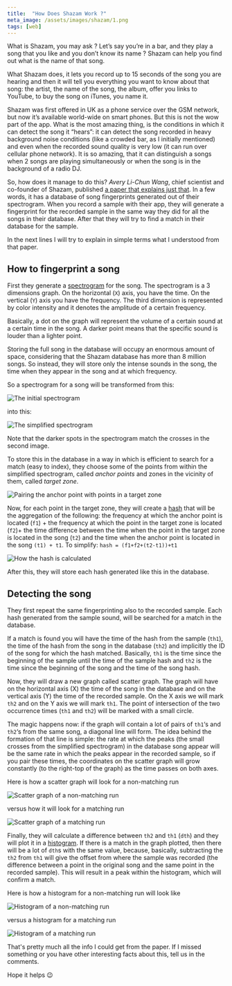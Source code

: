 ```yaml
---
title:  "How Does Shazam Work ?"
meta_image: /assets/images/shazam/1.png
tags: [web]
---
```


What is Shazam, you may ask ? Let’s say you’re in a bar, and they play a song that you like and you don’t know its name ? Shazam can help you find out what is the name of that song.

What Shazam does, it lets you record up to 15 seconds of the song you are hearing and then it will tell you everything you want to know about that song: the artist, the name of the song, the album, offer you links to YouTube, to buy the song on iTunes, you name it.

Shazam was first offered in UK as a phone service over the GSM network, but now it’s available world-wide on smart phones. But this is not the wow part of the app. What is the most amazing thing, is the conditions in which it can detect the song it “hears”: it can detect the song recorded in heavy background noise conditions (like a crowded bar, as I initially mentioned) and even when the recorded sound quality is very low (it can run over cellular phone network). It is so amazing, that it can distinguish a songs when 2 songs are playing simultaneously or when the song is in the background of a radio DJ.

So, how does it manage to do this? *Avery Li-Chun Wang*, chief scientist and co-founder of Shazam, published [a paper that explains just that](http://www.ee.columbia.edu/~dpwe/papers/Wang03-shazam.pdf). In a few words, it has a database of song fingerprints generated out of their spectrogram. When you record a sample with their app, they will generate a fingerprint for the recorded sample in the same way they did for all the songs in their database. After that they will try to find a match in their database for the sample.

In the next lines I will try to explain in simple terms what I understood from that paper.


## How to fingerprint a song

First they generate a [spectrogram](https://en.wikipedia.org/wiki/Spectrogram) for the song. The spectrogram is a 3 dimensions graph. On the horizontal (`X`) axis, you have the time. On the vertical (`Y`) axis you have the frequency. The third dimension is represented by color intensity and it denotes the amplitude of a certain frequency.

Basically, a dot on the graph will represent the volume of a certain sound at a certain time in the song. A darker point means that the specific sound is louder than a lighter point.

Storing the full song in the database will occupy an enormous amount of space, considering that the Shazam database has more than 8 million songs. So instead, they will store only the intense sounds in the song, the time when they appear in the song and at which frequency.

So a spectrogram for a song will be transformed from this:

![The initial spectrogram](/assets/images/shazam/1.png)

into this:

![The simplified spectrogram](/assets/images/shazam/2.png)

Note that the darker spots in the spectrogram match the crosses in the second image.

To store this in the database in a way in which is efficient to search for a match (easy to index), they choose some of the points from within the simplified spectrogram, called *anchor points* and zones in the vicinity of them, called *target zone*.

![Pairing the anchor point with points in a target zone](/assets/images/shazam/3.png)

Now, for each point in the target zone, they will create a [hash](https://en.wikipedia.org/wiki/Hash_function) that will be the aggregation of the following: the frequency at which the anchor point is located (`f1`) + the frequency at which the point in the target zone is located (`f2`)+ the time difference between the time when the point in the target zone is located in the song (`t2`) and the time when the anchor point is located in the song `(t1) + t1`. To simplify: `hash = (f1+f2+(t2-t1))+t1`

![How the hash is calculated](/assets/images/shazam/4.png)

After this, they will store each hash generated like this in the database.

## Detecting the song

They first repeat the same fingerprinting also to the recorded sample. Each hash generated from the sample sound, will be searched for a match in the database.

If a match is found you will have the time of the hash from the sample (`th1`), the time of the hash from the song in the database (`th2`) and implicitly the ID of the song for which the hash matched. Basically, `th1` is the time since the beginning of the sample until the time of the sample hash and `th2` is the time since the beginning of the song and the time of the song hash.

Now, they will draw a new graph called scatter graph. The graph will have on the horizontal axis (X) the time of the song in the database and on the vertical axis (Y) the time of the recorded sample. On the X axis we will mark `th2` and on the Y axis we will mark `th1`. The point of intersection of the two occurrence times (`th1` and `th2`) will be marked with a small circle.

The magic happens now: if the graph will contain a lot of pairs of `th1`‘s and `th2`‘s from the same song, a diagonal line will form. The idea behind the formation of that line is simple: the rate at which the peaks (the small crosses from the simplified spectrogram) in the database song appear will be the same rate in which the peaks appear in the recorded sample, so if you pair these times, the coordinates on the scatter graph will grow constantly (to the right-top of the graph) as the time passes on both axes.

Here is how a scatter graph will look for a non-matching run

![Scatter graph of a non-matching run](/assets/images/shazam/plot_bad.png)

versus how it will look for a matching run

![Scatter graph of a matching run](/assets/images/shazam/plot_ok.png)

Finally, they will calculate a difference between `th2` and `th1` (`dth`) and they will plot it in a [histogram](https://en.wikipedia.org/wiki/Histogram). If there is a match in the graph plotted, then there will be a lot of `dth`s with the same value, because, basically, subtracting the `th2` from `th1` will give the offset from where the sample was recorded (the difference between a point in the original song and the same point in the recorded sample). This will result in a peak within the histogram, which will confirm a match.

Here is how a histogram for a non-matching run will look like

![Histogram of a non-matching run](/assets/images/shazam/his_bad.png)

versus a histogram for a matching run

![Histogram of a matching run](/assets/images/shazam/his_ok.png)

That's pretty much all the info I could get from the paper. If I missed something or you have other interesting facts about this, tell us in the comments.

Hope it helps 😉
